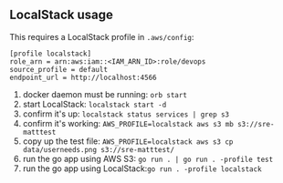 ## LocalStack usage

This requires a LocalStack profile in `.aws/config`:
```
[profile localstack]
role_arn = arn:aws:iam::<IAM_ARN_ID>:role/devops
source_profile = default
endpoint_url = http://localhost:4566
```

1. docker daemon must be running: `orb start`
2. start LocalStack: `localstack start -d`
3. confirm it's up: `localstack status services | grep s3`
4. confirm it's working: `AWS_PROFILE=localstack aws s3 mb s3://sre-matttest`
5. copy up the test file: `AWS_PROFILE=localstack aws s3 cp data/userneeds.png s3://sre-matttest/`
6. run the go app using AWS S3: `go run . | go run . -profile test`
7. run the go app using LocalStack:`go run . -profile localstack`

